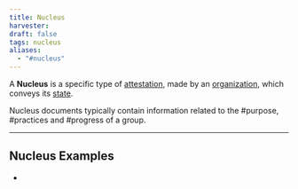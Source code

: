 ```yaml
---
title: Nucleus
harvester: 
draft: false
tags: nucleus
aliases:
  - "#nucleus"
---
```


A **Nucleus** is a specific type of [attestation](lexicon/Attestations.md), made by an [organization](notes/dao-primitives/framework/group-properties/index.md),  which conveys its [state](notes/dao-primitives/framework/group-properties/state.md).

Nucleus documents typically contain information related to the #purpose, #practices and #progress of a group.

---

## Nucleus Examples

- 

